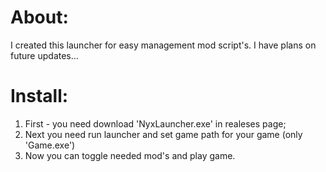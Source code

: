 # About:
I created this launcher for easy management mod script's. I have plans on future updates...
 
# Install:
1. First - you need download 'NyxLauncher.exe' in realeses page;
2. Next you need run launcher and set game path for your game (only 'Game.exe')
3. Now you can toggle needed mod's and play game.

